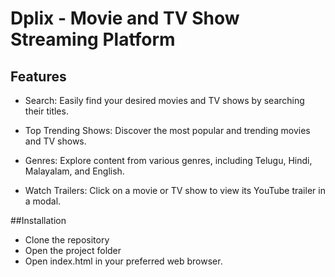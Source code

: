 # Dplix - Movie and TV Show Streaming Platform
## Features
- Search: Easily find your desired movies and TV shows by searching their titles.

- Top Trending Shows: Discover the most popular and trending movies and TV shows.

- Genres: Explore content from various genres, including Telugu, Hindi, Malayalam, and English.

- Watch Trailers: Click on a movie or TV show to view its YouTube trailer in a modal.

##Installation
- Clone the repository
- Open the project folder
- Open index.html in your preferred web browser.
